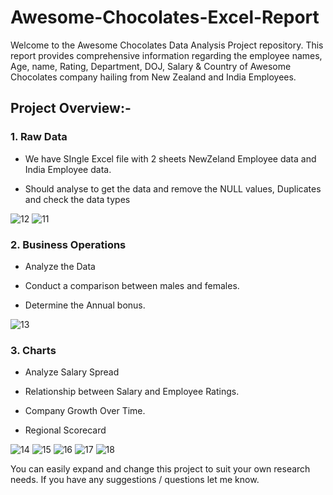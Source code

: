# Awesome-Chocolates-Excel-Report

Welcome to the Awesome Chocolates Data Analysis Project repository. This report provides comprehensive information regarding the employee names, Age, name, Rating, Department, DOJ, Salary & Country of Awesome Chocolates company hailing from New Zealand and India Employees.

<h2>Project Overview:-</h2>

<h3>1. Raw Data</h3>

- We have SIngle Excel file with 2 sheets NewZeland Employee data and India Employee data.

- Should analyse to get the data and remove the NULL values, Duplicates and check the data types

![12](https://github.com/akhilkn27/Awesome-Chocolates-Excel-Report/assets/121345663/3300325f-f900-4a9d-ae43-ebd75574f268)
![11](https://github.com/akhilkn27/Awesome-Chocolates-Excel-Report/assets/121345663/bddd225f-aec0-4fad-8f19-3552cf4dd081)

<h3>2. Business Operations</h3>

- Analyze the Data
  
- Conduct a comparison between males and females.
  
- Determine the Annual bonus.

![13](https://github.com/akhilkn27/Awesome-Chocolates-Excel-Report/assets/121345663/cec43fa6-ca25-4ed8-bcb1-82eed51bce2c)

<h3>3. Charts</h3>

- Analyze Salary Spread
  
- Relationship between Salary and Employee Ratings.
  
- Company Growth Over Time.

- Regional Scorecard

![14](https://github.com/akhilkn27/Awesome-Chocolates-Excel-Report/assets/121345663/0668b19e-4afb-4c21-9bd5-17d337e49549)
![15](https://github.com/akhilkn27/Awesome-Chocolates-Excel-Report/assets/121345663/3c6c25ff-ee0f-4a11-affc-b5f289bdfc83)
![16](https://github.com/akhilkn27/Awesome-Chocolates-Excel-Report/assets/121345663/c2987101-4e40-4a1d-b9fd-137b4468c9ee)
![17](https://github.com/akhilkn27/Awesome-Chocolates-Excel-Report/assets/121345663/d2da39a4-99ab-4831-946d-5a2d54f7f626)
![18](https://github.com/akhilkn27/Awesome-Chocolates-Excel-Report/assets/121345663/b5a60b6e-9a19-49e7-8659-dd9430bfca1a)

You can easily expand and change this project to suit your own research needs. If you have any suggestions / questions let me know.


